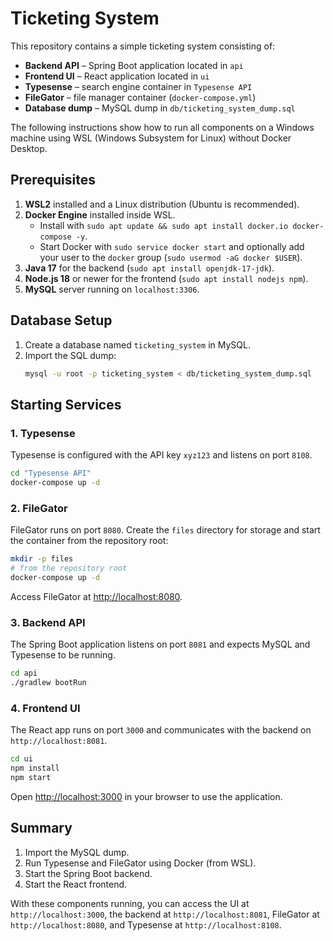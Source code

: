 # Ticketing System

This repository contains a simple ticketing system consisting of:

- **Backend API** – Spring Boot application located in `api`
- **Frontend UI** – React application located in `ui`
- **Typesense** – search engine container in `Typesense API`
- **FileGator** – file manager container (`docker-compose.yml`)
- **Database dump** – MySQL dump in `db/ticketing_system_dump.sql`

The following instructions show how to run all components on a Windows machine using WSL (Windows Subsystem for Linux) without Docker Desktop.

## Prerequisites

1. **WSL2** installed and a Linux distribution (Ubuntu is recommended).
2. **Docker Engine** installed inside WSL.
   - Install with `sudo apt update && sudo apt install docker.io docker-compose -y`.
   - Start Docker with `sudo service docker start` and optionally add your user to the `docker` group (`sudo usermod -aG docker $USER`).
3. **Java 17** for the backend (`sudo apt install openjdk-17-jdk`).
4. **Node.js 18** or newer for the frontend (`sudo apt install nodejs npm`).
5. **MySQL** server running on `localhost:3306`.

## Database Setup

1. Create a database named `ticketing_system` in MySQL.
2. Import the SQL dump:
   ```bash
   mysql -u root -p ticketing_system < db/ticketing_system_dump.sql
   ```

## Starting Services

### 1. Typesense

Typesense is configured with the API key `xyz123` and listens on port `8108`.

```bash
cd "Typesense API"
docker-compose up -d
```

### 2. FileGator

FileGator runs on port `8080`. Create the `files` directory for storage and start the container from the repository root:

```bash
mkdir -p files
# from the repository root
docker-compose up -d
```

Access FileGator at [http://localhost:8080](http://localhost:8080).

### 3. Backend API

The Spring Boot application listens on port `8081` and expects MySQL and Typesense to be running.

```bash
cd api
./gradlew bootRun
```

### 4. Frontend UI

The React app runs on port `3000` and communicates with the backend on `http://localhost:8081`.

```bash
cd ui
npm install
npm start
```

Open [http://localhost:3000](http://localhost:3000) in your browser to use the application.

## Summary

1. Import the MySQL dump.
2. Run Typesense and FileGator using Docker (from WSL).
3. Start the Spring Boot backend.
4. Start the React frontend.

With these components running, you can access the UI at `http://localhost:3000`, the backend at `http://localhost:8081`, FileGator at `http://localhost:8080`, and Typesense at `http://localhost:8108`.

